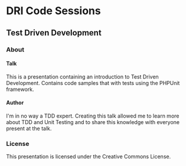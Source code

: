# DRI Code Sessions
## Test Driven Development

### About
#### Talk
This is a presentation containing an introduction to Test Driven Development.
Contains code samples that with tests using the PHPUnit framework.
#### Author
I'm in no way a TDD expert. Creating this talk allowed me to learn more about TDD and Unit Testing and to share this knowledge with everyone present at the talk.

### License
This presentation is licensed under the Creative Commons License.